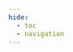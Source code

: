 ```yaml
---
hide:
  - toc
  - navigation
---
```

<!DOCTYPE html>
<html lang="en">

<head>
    <meta charset="UTF-8">
    <meta name="viewport" content="width=device-width, initial-scale=1.0">
    <title>staff</title>
    <style>
        body {
            background-image: url('/assets/background.png');
            background-repeat: no-repeat;
            background-position: 5% 30%;
            background-size: cover;
            display: flex;
        }

        [data-md-color-scheme="slate"] .md-main {
            background: linear-gradient(
                rgba(0, 0, 0, 0.88),
                rgba(0, 0, 0, 0.88)
            ),
            url('/assets/background.png') center/cover fixed !important;
        }

        .md-tabs {
            background-color: rgba(255, 255, 255, 0) !important;
        }

        .md-header {
            background-color: rgba(255, 255, 255, 0) !important;
            backdrop-filter: blur(4px);
        }

        [data-md-color-scheme="slate"] .md-nav {
            background-color: rgba(0, 0, 0, 0.86) !important;
        }

        .frosted-glass {
            width: 900px;
            height: 400px;
            background: rgba(255, 255, 255, 0.2);
            backdrop-filter: blur(10px);
            -webkit-backdrop-filter: blur(10px);
            border-radius: 10px;
            box-shadow: 0 4px 6px rgba(0, 0, 0, 0.1);
            position: absolute;
            top: 40%;
            left: 50%;
            transform: translate(-50%, -50%);
            display: flex;
            flex-direction: column;
            justify-content: center;
            align-items: center;
            color: white;
            font-family: 'Segoe UI', Tahoma, Geneva, Verdana, sans-serif;
            padding: 20px;
            box-sizing: border-box;
        }

        .frosted-glass div {
            margin: 1px 0;
            text-align: center;
        }

        .frosted-glass div:first-child {
            font-size: 60px;
            font-weight: bold;
        }

        .frosted-glass div:nth-child(2) {
            font-size: 60px;
            font-weight: bold;
        }

        .frosted-glass div:nth-child(3) {
            font-size: 50px;
            margin-top: 15px;
        }
    </style>
</head>

<body>
    <div class="frosted-glass">
        <div>XJTU COMP400727</div>
        <div>FALL 2025</div>
        <div>Introduction to Computer Systems</div>
    </div>
</body>

</html>
